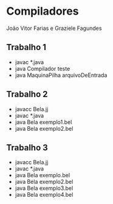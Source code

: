 # Compiladores
João Vitor Farias e Graziele Fagundes

## Trabalho 1
- javac *.java
- java Compilador teste
- java MaquinaPilha arquivoDeEntrada

## Trabalho 2
- javacc Bela.jj
- javac *.java
- java Bela exemplo1.bel
- java Bela exemplo2.bel

## Trabalho 3
- javacc Bela.jj
- javac *.java
- java Bela exemplo.bel
- java Bela exemplo2.bel
- java Bela exemplo3.bel
- java Bela exemplo4.bel
